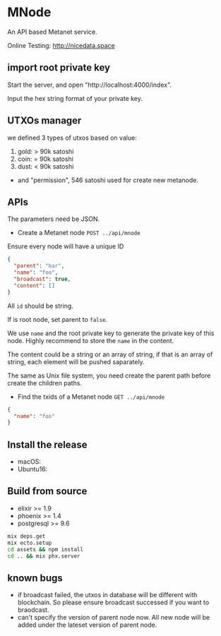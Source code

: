 # MNode

An API based Metanet service.

Online Testing: http://nicedata.space

## import root private key

Start the server, and open "http://localhost:4000/index".

Input the hex string format of your private key.

## UTXOs manager

we defined 3 types of utxos based on value:

1. gold: > 90k satoshi
2. coin: = 90k satoshi
3. dust: < 90k satoshi

- and "permission", 546 satoshi used for create new metanode.

## APIs

The parameters need be JSON.

- Create a Metanet node
`POST ../api/mnode`

Ensure every node will have a unique ID

```json
{
  "parent": "bar",
  "name": "foo",
  "broadcast": true,
  "content": []
}
```

All `id` should be string.

If is root node, set parent to `false`.

We use `name` and the root private key to generate the private key of this node. Highly recommend to store the `name` in the content.

The content could be a string or an array of string, if that is an array of string, each element will be pushed saparately.

The same as Unix file system, you need create the parent path before create the children paths.

- Find the txids of a Metanet node
`GET ../api/mnode`

```json
{
  "name": "foo"
}
```

## Install the release

- macOS:
- Ubuntu16:

## Build from source

- elixir >= 1.9
- phoenix >= 1.4
- postgresql >= 9.6

```sh
mix deps.get
mix ecto.setup
cd assets && npm install
cd .. && mix phx.server
```

## known bugs

- if broadcast failed, the utxos in database will be different with blockchain. So please ensure broadcast successed if you want to braodcast.
- can't specify the version of parent node now. All new node will be added under the lateset version of parent node.